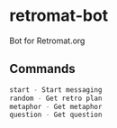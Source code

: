 # retromat-bot
Bot for Retromat.org

## Commands

```sh
start - Start messaging
random - Get retro plan
metaphor - Get metaphor
question - Get question
```

